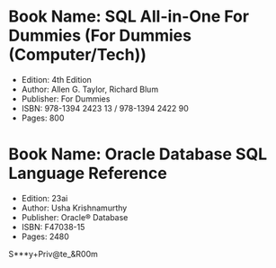 # Book Name: **SQL All-in-One For Dummies (For Dummies (Computer/Tech))** 
* Edition: 4th Edition
* Author: Allen G. Taylor, Richard Blum
* Publisher: For Dummies
* ISBN: 978-1394 2423 13 / 978-1394 2422 90
* Pages: 800


# Book Name: **Oracle Database SQL Language Reference** 
* Edition: 23ai
* Author: Usha Krishnamurthy
* Publisher: Oracle® Database
* ISBN: F47038-15
* Pages: 2480

S***y+Priv@te_&R00m
